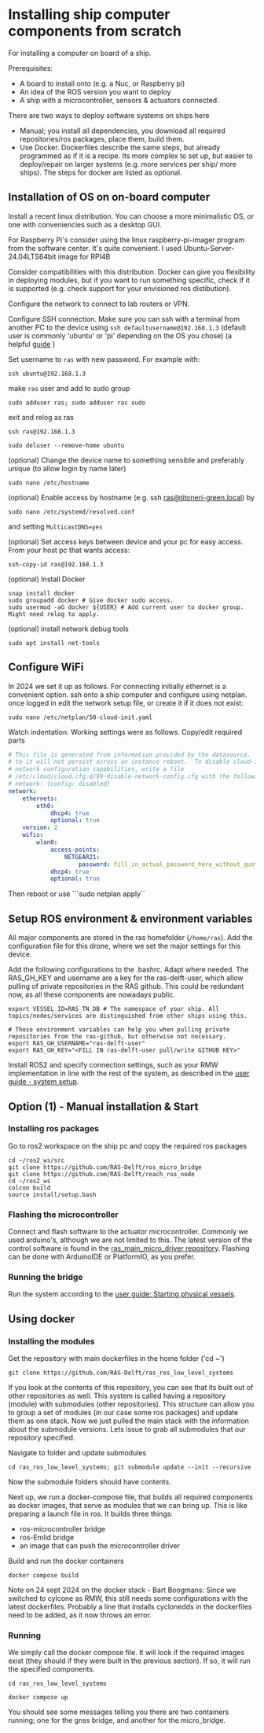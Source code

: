 # Installing ship computer components from scratch
For installing a computer on board of a ship. 

Prerequisites: 
- A board to install onto (e.g. a Nuc, or Raspberry pi)
- An idea of the ROS version you want to deploy
- A ship with a microcontroller, sensors & actuators connected.

There are two ways to deploy software systems on ships here
- Manual; you install all dependencies, you download all required repositories/ros packages, place them, build them. 
- Use Docker. Dockerfiles describe the same steps, but already programmed as if it is a recipe. Its more complex to set up, but easier to deploy/repair on larger systems (e.g. more services per ship/ more ships). The steps for docker are listed as optional. 

## Installation of OS on on-board computer
Install a recent linux distribution. You can choose a more minimalistic OS, or one with conveniencies such as a desktop GUI. 

For Raspberry Pi's consider using the linux raspberry-pi-imager program from the software center. It's quite convenient. I used Ubuntu-Server-24.04LTS64bit image for RPI4B

Consider compatibilities with this distribution. Docker can give you flexibility in deploying modules, but if you want to run something specific, check if it is supported (e.g. check support for your envisioned ros distibution).

Configure the network to connect to lab routers or VPN.

Configure SSH connection. Make sure you can ssh with a terminal from another PC to the device using `ssh defaultusername@192.168.1.3` (default user is commonly 'ubuntu' or 'pi' depending on the OS you chose) (a helpful [guide](https://phoenixnap.com/kb/ssh-permission-denied-publickey) )

Set username to `ras` with new password. For example with:
```shell
ssh ubuntu@192.168.1.3
```
make `ras` user and add to sudo group
```shell
sudo adduser ras; sudo adduser ras sudo
```
exit and relog as ras
```shell
ssh ras@192.168.1.3
```
```shell
sudo deluser --remove-home ubuntu
```

(optional) Change the device name to something sensible and preferably unique (to allow login by name later)
```shell
sudo nano /etc/hostname
```

(optional) Enable access by hostname (e.g. ssh ras@titoneri-green.local) by 
```shell
sudo nano /etc/systemd/resolved.conf
```
and setting `MulticastDNS=yes`


(optional) Set access keys between device and your pc for easy access. From your host pc that wants access:
```shell
ssh-copy-id ras@192.168.1.3
```
(optional) Install Docker
```shell
snap install docker
sudo groupadd docker # Give docker sudo access. 
sudo usermod -aG docker ${USER} # Add current user to docker group. Might need relog to apply.
```

(optional) install network debug tools
```shell
sudo apt install net-tools
```

## Configure WiFi
In 2024 we set it up as follows. For connecting initially ethernet is a convenient option. 
ssh onto a ship computer and configure using netplan. once logged in edit the network setup file, or create it if it does not exist:
``` shell
sudo nano /etc/netplan/50-cloud-init.yaml
```

Watch indentation. Working settings were as follows. Copy/edit required parts
``` yaml
# This file is generated from information provided by the datasource.  Changes
# to it will not persist across an instance reboot.  To disable cloud-init's
# network configuration capabilities, write a file
# /etc/cloud/cloud.cfg.d/99-disable-network-config.cfg with the following:
# network: {config: disabled}
network:
    ethernets:
        eth0:
            dhcp4: true
            optional: true
    version: 2
    wifis:
        wlan0:
            access-points:
                NETGEAR21:
                    password: fill_in_actual_password_here_without_quotes
            dhcp4: true
            optional: true
```
Then reboot or use ```sudo netplan apply``


## Setup ROS environment & environment variables
All major components are stored in the ras homefolder (`/home/ras`).
Add the configuration file for this drone, where we set the major settings for this device.

Add the following configurations to the .bashrc. Adapt where needed. The RAS_GH_KEY and username are a key for the ras-delft-user, which allow pulling of private repositories in the RAS github. This could be redundant now, as all these components are nowadays public. 


```shell
export VESSEL_ID=RAS_TN_DB # The namespace of your ship. All topics/nodes/services are distinguished from other ships using this.

# These environment variables can help you when pulling private repositories from the ras-github, but otherwise not necessary. 
export RAS_GH_USERNAME="ras-delft-user" 
export RAS_GH_KEY="<FILL IN ras-delft-user pull/write GITHUB KEY>"
```

Install ROS2 and specify connection settings, such as your RMW implementation in line with the rest of the system, as described in the [user guide - system setup](https://github.com/RAS-Delft/.github/tree/main/profile/user_guide/1_configuring_your_system). 

## Option (1) - Manual installation & Start
### Installing ros packages
Go to ros2 workspace on the ship pc and copy the required ros packages
```shell
cd ~/ros2_ws/src
git clone https://github.com/RAS-Delft/ros_micro_bridge
git clone https://github.com/RAS-Delft/reach_ros_node
cd ~/ros2_ws
colcon build
source install/setup.bash
```

### Flashing the microcontroller
Connect and flash software to the actuator microcontroller. Commonly we used arduino's, although we are not limited to this. The latest version of the control software is found in the [ras_main_micro_driver repository](https://github.com/RAS-Delft/ras_main_micro_driver/tree/main). Flashing can be done with ArduinoIDE or PlatformIO, as you prefer.

### Running the bridge
Run the system according to the [user guide: Starting physical vessels](https://github.com/RAS-Delft/.github/tree/main/profile/user_guide/8_start%20physical%20vessels).

## Using docker
### Installing the modules
Get the repository with main dockerfiles in the home folder ('cd ~')
```shell
git clone https://github.com/RAS-Delft/ras_ros_low_level_systems
```
If you look at the contents of this repository, you can see that its built out of other repositories as well. This system is called having a repository (module) with submodules (other repositories). This structure can allow you to group a set of modules (in our case some ros packages) and update them as one stack. Now we just pulled the main stack with the information about the submodule versions. Lets issue to grab all submodules that our repository specified.

Navigate to folder and update submodules
 ```shell
 cd ras_ros_low_level_systems; git submodule update --init --recursive
 ```

Now the submodule folders should have contents. 

Next up, we run a docker-compose file, that builds all required components as docker images, that serve as modules that we can bring up. This is like preparing a launch file in ros. It builds three things:
- ros-microcontroller bridge
- ros-Emlid bridge
- an image that can push the microcontroller driver 

Build and run the docker containers
```shell
docker compose build
```

Note on 24 sept 2024 on the docker stack - Bart Boogmans: Since we switched to cylcone as RMW, this still needs some configurations with the latest dockerfiles. Probably a line that installs cyclonedds in the dockerfiles need to be added, as it now throws an error.

### Running
We simply call the docker compose file. It will look if the required images exist (they should if they were built in the previous section). If so, it will run the specified components.
```shell
cd ras_ros_low_level_systems
```
``` shell
docker compose up
```
You should see some messages telling you there are two containers running; one for the gnss bridge, and another for the micro_bridge.